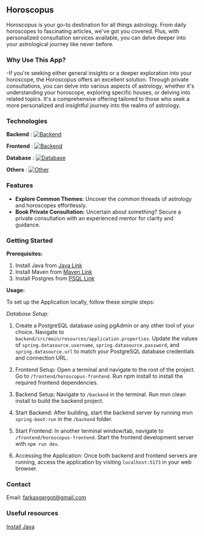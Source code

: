 ## Horoscopus

Horoscopus is your go-to destination for all things astrology.
From daily horoscopes to fascinating articles, we've got you covered.
Plus, with personalized consultation services available,
you can delve deeper into your astrological journey like never before.


### Why Use This App?

-If you're seeking either general insights or a deeper exploration into your horoscope, the Horoscopus
offers an excellent solution. Through private consultations, you can delve into various aspects of astrology,
whether it's understanding your horoscope, exploring specific houses, or delving into related topics.
It's a comprehensive offering tailored to those who seek a more
personalized and insightful journey into the realms of astrology.

### Technologies 

**Backend** : [![Backend](https://skillicons.dev/icons?i=java,spring,hibernate&theme=dark)](https://skillicons.dev)

**Frontend** : [![Backend](https://skillicons.dev/icons?i=ts,react,nodejs&theme=dark)](https://skillicons.dev)

**Database** : [![Database](https://skillicons.dev/icons?i=postgres&theme=dark)](https://skillicons.dev)

**Others** : [![Other](https://skillicons.dev/icons?i=git&theme=dark)](https://skillicons.dev)


### Features

- **Explore Common Themes:** Uncover the common threads of astrology and horoscopes effortlessly.
- **Book Private Consultation:** Uncertain about something? Secure a private consultation with an
    experienced mentor for clarity and guidance.


### Getting Started

**Prerequisites:**

1. Install Java from [Java Link](https://www.oracle.com/java/technologies/downloads/)
2. Install Maven from [Maven Link](https://maven.apache.org/)
3. Install Postgres from [PSQL Link](https://www.postgresql.org/download/windows/)

**Usage:**

To set up the Application locally, follow these simple steps:

*Database Setup*:
1. Create a PostgreSQL database using pgAdmin or any other tool of your choice.
Navigate to `backend/src/main/resources/application.properties`.
Update the values of `spring.datasource.username`, `spring.datasource.password`, and `spring.datasource.url` to match your PostgreSQL database credentials and connection URL.

2. Frontend Setup:
   Open a terminal and navigate to the root of the project.
   Go to `/frontend/horoscopus-frontend`.
   Run npm install to install the required frontend dependencies.

3. Backend Setup:
   Navigate to `/backend` in the terminal.
   Run mvn clean install to build the backend project.

4. Start Backend:
   After building, start the backend server by running mvn `spring-boot:run` in the `/backend` folder.

5. Start Frontend:
   In another terminal window/tab, navigate to `/frontend/horoscopus-frontend`.
   Start the frontend development server with `npm run dev`.

6. Accessing the Application:
   Once both backend and frontend servers are running, access the application by visiting `localhost:5173` in your web browser.

### Contact

Email: farkasgergot@gmail.com


### Useful resources

[Install Java](https://www.youtube.com/watch?v=SQykK40fFds&t=1s)


